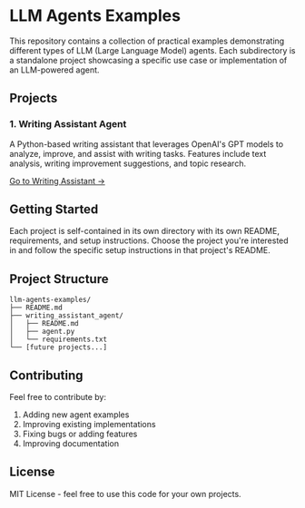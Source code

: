 # LLM Agents Examples

This repository contains a collection of practical examples demonstrating different types of LLM (Large Language Model) agents. Each subdirectory is a standalone project showcasing a specific use case or implementation of an LLM-powered agent.

## Projects

### 1. Writing Assistant Agent
A Python-based writing assistant that leverages OpenAI's GPT models to analyze, improve, and assist with writing tasks. Features include text analysis, writing improvement suggestions, and topic research.

[Go to Writing Assistant →](writing_assistant_agent/)

## Getting Started

Each project is self-contained in its own directory with its own README, requirements, and setup instructions. Choose the project you're interested in and follow the specific setup instructions in that project's README.

## Project Structure

```
llm-agents-examples/
├── README.md
├── writing_assistant_agent/
│   ├── README.md
│   ├── agent.py
│   └── requirements.txt
└── [future projects...]
```

## Contributing

Feel free to contribute by:
1. Adding new agent examples
2. Improving existing implementations
3. Fixing bugs or adding features
4. Improving documentation

## License

MIT License - feel free to use this code for your own projects. 